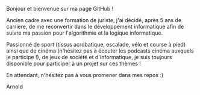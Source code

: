Bonjour et bienvenue sur ma page GitHub !

Ancien cadre avec une formation de juriste, j'ai décidé, après 5 ans de carrière, de me reconvertir dans le développement informatique afin de suivre ma passion pour l'algorithmie et la logique informatique.

Passionné de sport (tissus acrobatique, escalade, vélo et course à pied) ainsi que de cinéma (n'hésitez pas à écouter les podcasts cinéma auxquels je participe !), de jeux de société et d'informatique, je suis toujours disponible pour participer à un projet sur ces thèmes !

En attendant, n'hésitez pas à vous promener dans mes repos :)

Arnold
